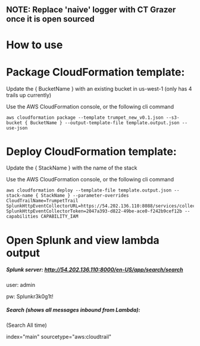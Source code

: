 ## NOTE: Replace 'naive' logger with CT Grazer once it is open sourced

# How to use

# Package CloudFormation template:

Update the { BucketName } with an existing bucket in us-west-1 (only has 4 trails up currently)

Use the AWS CloudFormation console, or the following cli command
```
aws cloudformation package --template trumpet_new_v0.1.json --s3-bucket { BucketName } --output-template-file template.output.json --use-json
```
# Deploy CloudFormation template:

Update the { StackName } with the name of the stack

Use the AWS CloudFormation console, or the following cli command
```
aws cloudformation deploy --template-file template.output.json --stack-name { StackName } --parameter-overrides CloudTrailName=TrumpetTrail SplunkHttpEventCollectorURL=https://54.202.136.110:8088/services/collector SplunkHttpEventCollectorToken=2047a393-d822-49be-ace0-f242b9cef12b --capabilities CAPABILITY_IAM
```
# Open Splunk and view lambda output

##### Splunk server: http://54.202.136.110:8000/en-US/app/search/search

user: admin

pw: Splunkr3k0g1t!

##### Search (shows all messages inbound from Lambda):

(Search All time)

index="main" sourcetype="aws:cloudtrail"